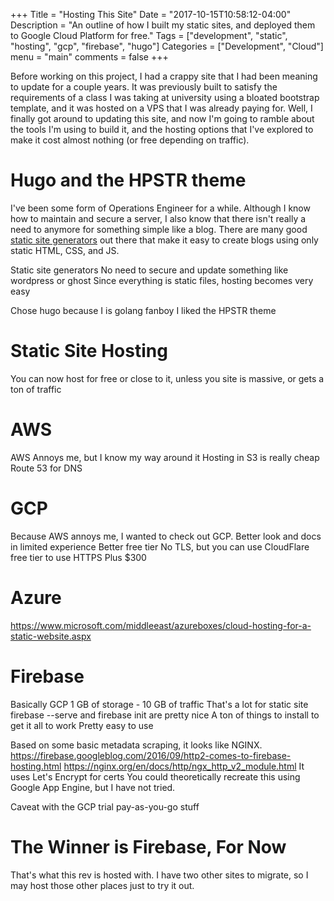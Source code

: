 +++
Title = "Hosting This Site"
Date = "2017-10-15T10:58:12-04:00"
Description = "An outline of how I built my static sites, and deployed them to Google Cloud Platform for free."
Tags = ["development", "static", "hosting", "gcp", "firebase", "hugo"]
Categories = ["Development", "Cloud"]
menu = "main"
comments = false
+++

Before working on this project, I had a crappy site that I had been meaning to update for a
couple years. It was previously built to satisfy the requirements of a class I was taking at
university using a bloated bootstrap template, and it was hosted on a VPS that I was already
paying for. Well, I finally got around to updating this site, and now I'm going to ramble
about the tools I'm using to build it, and the hosting options that I've explored to make
it cost almost nothing (or free depending on traffic).

# Hugo and the HPSTR theme

I've been some form of Operations Engineer for a while. Although I know how to maintain and
secure a server, I also know that there isn't really a need to anymore for something simple
like a blog. There are many good [static site generators](https://www.staticgen.com/) out there
that make it easy to create blogs using only static HTML, CSS, and JS.

Static site generators
No need to secure and update something like wordpress or ghost
Since everything is static files, hosting becomes very easy

Chose hugo because I is golang fanboy
I liked the HPSTR theme

# Static Site Hosting

You can now host for free or close to it, unless you site is massive, or gets a ton of traffic

# AWS

AWS Annoys me, but I know my way around it
Hosting in S3 is really cheap
Route 53 for DNS

# GCP

Because AWS annoys me, I wanted to check out GCP.
Better look and docs in limited experience
Better free tier
No TLS, but you can use CloudFlare free tier to use HTTPS
Plus $300

# Azure

https://www.microsoft.com/middleeast/azureboxes/cloud-hosting-for-a-static-website.aspx

# Firebase

Basically GCP
1 GB of storage - 10 GB of traffic
That's a lot for static site
firebase --serve and firebase init are pretty nice
A ton of things to install to get it all to work
Pretty easy to use

Based on some basic metadata scraping, it looks like NGINX.
https://firebase.googleblog.com/2016/09/http2-comes-to-firebase-hosting.html
https://nginx.org/en/docs/http/ngx_http_v2_module.html
It uses Let's Encrypt for certs
You could theoretically recreate this using Google App Engine, but I have not tried.

Caveat with the GCP trial pay-as-you-go stuff

# The Winner is Firebase, For Now

That's what this rev is hosted with. I have two other sites to migrate, so I may host those
other places just to try it out.
